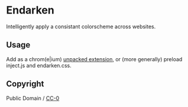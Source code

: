 # Endarken

Intelligently apply a consistant colorscheme across websites.


## Usage

Add as a chrom(e|ium) [unpacked extension](https://developer.chrome.com/extensions/getstarted),
or (more generally) preload inject.js and endarken.css.

## Copyright

Public Domain / [CC-0](https://https://creativecommons.org/publicdomain/zero/1.0/)

